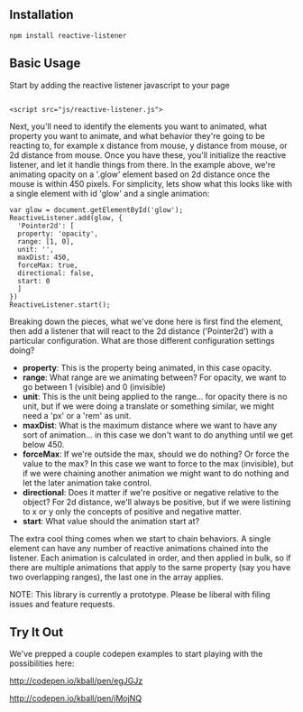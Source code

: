 ## Installation

`npm install reactive-listener`

## Basic Usage

Start by adding the reactive listener javascript to your page

<code>
&lt;script src="js/reactive-listener.js"></script>
</code>

Next, you'll need to identify the elements you want to animated, what property you want to animate, and what behavior they're going to be reacting to, for example x distance from mouse, y distance from mouse, or 2d distance from mouse. Once you have these, you'll initialize the reactive listener, and let it handle things from there. In the example above, we're animating opacity on a '.glow' element based on 2d distance once the mouse is within 450 pixels. For simplicity, lets show what this looks like with a single element with id 'glow' and a single animation:

```
var glow = document.getElementById('glow');
ReactiveListener.add(glow, {
  'Pointer2d': [
  property: 'opacity',
  range: [1, 0],
  unit: '',
  maxDist: 450,
  forceMax: true,
  directional: false,
  start: 0
  ]
})
ReactiveListener.start();
```
      
Breaking down the pieces, what we've done here is first find the element, then add a listener that will react to the 2d distance ('Pointer2d') with a particular configuration. What are those different configuration settings doing?

* **property**: This is the property being animated, in this case opacity.
* **range**: What range are we animating between? For opacity, we want to go between 1 (visible) and 0 (invisible)
* **unit**: This is the unit being applied to the range... for opacity there is no unit, but if we were doing a translate or something similar, we might need a 'px' or a 'rem' as unit.
* **maxDist**: What is the maximum distance where we want to have any sort of animation... in this case we don't want to do anything until we get below 450.
* **forceMax**: If we're outside the max, should we do nothing? Or force the value to the max? In this case we want to force to the max (invisible), but if we were chaining another animation we might want to do nothing and let the later animation take control.
* **directional**: Does it matter if we're positive or negative relative to the object? For 2d distance, we'll always be positive, but if we were listining to x or y only the concepts of positive and negative matter.
* **start**: What value should the animation start at?

The extra cool thing comes when we start to chain behaviors. A single element can have any number of reactive animations chained into the listener. Each animation is calculated in order, and then applied in bulk, so if there are multiple animations that apply to the same property (say you have two overlapping ranges), the last one in the array applies.

NOTE: This library is currently a prototype. Please be liberal with filing issues and feature requests.

## Try It Out

We've prepped a couple codepen examples to start playing with the possibilities here: 

<a href="http://codepen.io/kball/pen/egJGJz">http://codepen.io/kball/pen/egJGJz</a>

<a href="http://codepen.io/kball/pen/jMojNQ">http://codepen.io/kball/pen/jMojNQ</a>
